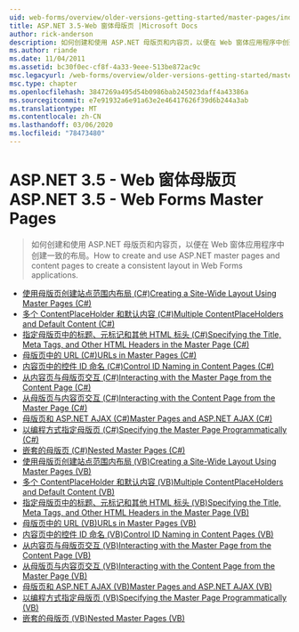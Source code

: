 ```yaml
---
uid: web-forms/overview/older-versions-getting-started/master-pages/index
title: ASP.NET 3.5-Web 窗体母版页 |Microsoft Docs
author: rick-anderson
description: 如何创建和使用 ASP.NET 母版页和内容页，以便在 Web 窗体应用程序中创建一致的布局。
ms.author: riande
ms.date: 11/04/2011
ms.assetid: bc30f0ec-cf8f-4a33-9eee-513be872ac9c
msc.legacyurl: /web-forms/overview/older-versions-getting-started/master-pages
msc.type: chapter
ms.openlocfilehash: 3847269a495d54b0986bab245023daff4a43386a
ms.sourcegitcommit: e7e91932a6e91a63e2e46417626f39d6b244a3ab
ms.translationtype: MT
ms.contentlocale: zh-CN
ms.lasthandoff: 03/06/2020
ms.locfileid: "78473480"
---
```

# <a name="aspnet-35---web-forms-master-pages"></a><span data-ttu-id="dda5b-103">ASP.NET 3.5 - Web 窗体母版页</span><span class="sxs-lookup"><span data-stu-id="dda5b-103">ASP.NET 3.5 - Web Forms Master Pages</span></span>

> <span data-ttu-id="dda5b-104">如何创建和使用 ASP.NET 母版页和内容页，以便在 Web 窗体应用程序中创建一致的布局。</span><span class="sxs-lookup"><span data-stu-id="dda5b-104">How to create and use ASP.NET master pages and content pages to create a consistent layout in Web Forms applications.</span></span>

- [<span data-ttu-id="dda5b-105">使用母版页创建站点范围内布局 (C#)</span><span class="sxs-lookup"><span data-stu-id="dda5b-105">Creating a Site-Wide Layout Using Master Pages (C#)</span></span>](creating-a-site-wide-layout-using-master-pages-cs.md)
- [<span data-ttu-id="dda5b-106">多个 ContentPlaceHolder 和默认内容 (C#)</span><span class="sxs-lookup"><span data-stu-id="dda5b-106">Multiple ContentPlaceHolders and Default Content (C#)</span></span>](multiple-contentplaceholders-and-default-content-cs.md)
- [<span data-ttu-id="dda5b-107">指定母版页中的标题、元标记和其他 HTML 标头 (C#)</span><span class="sxs-lookup"><span data-stu-id="dda5b-107">Specifying the Title, Meta Tags, and Other HTML Headers in the Master Page (C#)</span></span>](specifying-the-title-meta-tags-and-other-html-headers-in-the-master-page-cs.md)
- [<span data-ttu-id="dda5b-108">母版页中的 URL (C#)</span><span class="sxs-lookup"><span data-stu-id="dda5b-108">URLs in Master Pages (C#)</span></span>](urls-in-master-pages-cs.md)
- [<span data-ttu-id="dda5b-109">内容页中的控件 ID 命名 (C#)</span><span class="sxs-lookup"><span data-stu-id="dda5b-109">Control ID Naming in Content Pages (C#)</span></span>](control-id-naming-in-content-pages-cs.md)
- [<span data-ttu-id="dda5b-110">从内容页与母版页交互 (C#)</span><span class="sxs-lookup"><span data-stu-id="dda5b-110">Interacting with the Master Page from the Content Page (C#)</span></span>](interacting-with-the-master-page-from-the-content-page-cs.md)
- [<span data-ttu-id="dda5b-111">从母版页与内容页交互 (C#)</span><span class="sxs-lookup"><span data-stu-id="dda5b-111">Interacting with the Content Page from the Master Page (C#)</span></span>](interacting-with-the-content-page-from-the-master-page-cs.md)
- [<span data-ttu-id="dda5b-112">母版页和 ASP.NET AJAX (C#)</span><span class="sxs-lookup"><span data-stu-id="dda5b-112">Master Pages and ASP.NET AJAX (C#)</span></span>](master-pages-and-asp-net-ajax-cs.md)
- [<span data-ttu-id="dda5b-113">以编程方式指定母版页 (C#)</span><span class="sxs-lookup"><span data-stu-id="dda5b-113">Specifying the Master Page Programmatically (C#)</span></span>](specifying-the-master-page-programmatically-cs.md)
- [<span data-ttu-id="dda5b-114">嵌套的母版页 (C#)</span><span class="sxs-lookup"><span data-stu-id="dda5b-114">Nested Master Pages (C#)</span></span>](nested-master-pages-cs.md)
- [<span data-ttu-id="dda5b-115">使用母版页创建站点范围内布局 (VB)</span><span class="sxs-lookup"><span data-stu-id="dda5b-115">Creating a Site-Wide Layout Using Master Pages (VB)</span></span>](creating-a-site-wide-layout-using-master-pages-vb.md)
- [<span data-ttu-id="dda5b-116">多个 ContentPlaceHolder 和默认内容 (VB)</span><span class="sxs-lookup"><span data-stu-id="dda5b-116">Multiple ContentPlaceHolders and Default Content (VB)</span></span>](multiple-contentplaceholders-and-default-content-vb.md)
- [<span data-ttu-id="dda5b-117">指定母版页中的标题、元标记和其他 HTML 标头 (VB)</span><span class="sxs-lookup"><span data-stu-id="dda5b-117">Specifying the Title, Meta Tags, and Other HTML Headers in the Master Page (VB)</span></span>](specifying-the-title-meta-tags-and-other-html-headers-in-the-master-page-vb.md)
- [<span data-ttu-id="dda5b-118">母版页中的 URL (VB)</span><span class="sxs-lookup"><span data-stu-id="dda5b-118">URLs in Master Pages (VB)</span></span>](urls-in-master-pages-vb.md)
- [<span data-ttu-id="dda5b-119">内容页中的控件 ID 命名 (VB)</span><span class="sxs-lookup"><span data-stu-id="dda5b-119">Control ID Naming in Content Pages (VB)</span></span>](control-id-naming-in-content-pages-vb.md)
- [<span data-ttu-id="dda5b-120">从内容页与母版页交互 (VB)</span><span class="sxs-lookup"><span data-stu-id="dda5b-120">Interacting with the Master Page from the Content Page (VB)</span></span>](interacting-with-the-master-page-from-the-content-page-vb.md)
- [<span data-ttu-id="dda5b-121">从母版页与内容页交互 (VB)</span><span class="sxs-lookup"><span data-stu-id="dda5b-121">Interacting with the Content Page from the Master Page (VB)</span></span>](interacting-with-the-content-page-from-the-master-page-vb.md)
- [<span data-ttu-id="dda5b-122">母版页和 ASP.NET AJAX (VB)</span><span class="sxs-lookup"><span data-stu-id="dda5b-122">Master Pages and ASP.NET AJAX (VB)</span></span>](master-pages-and-asp-net-ajax-vb.md)
- [<span data-ttu-id="dda5b-123">以编程方式指定母版页 (VB)</span><span class="sxs-lookup"><span data-stu-id="dda5b-123">Specifying the Master Page Programmatically (VB)</span></span>](specifying-the-master-page-programmatically-vb.md)
- [<span data-ttu-id="dda5b-124">嵌套的母版页 (VB)</span><span class="sxs-lookup"><span data-stu-id="dda5b-124">Nested Master Pages (VB)</span></span>](nested-master-pages-vb.md)
